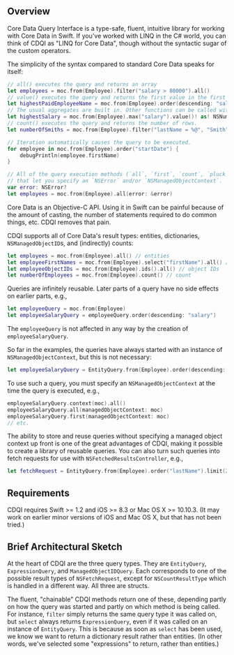 ## Overview

Core Data Query Interface is a type-safe, fluent, intuitive library for working with Core Data in Swift. If you've worked with LINQ in the C# world, you can think of CDQI as "LINQ for Core Data", though without the syntactic sugar of the custom operators.

The simplicity of the syntax compared to standard Core Data speaks for itself:

```swift
// all() executes the query and returns an array
let employees = moc.from(Employee).filter("salary > 80000").all()
// value() executes the query and returns the first value in the first row.
let highestPaidEmployeeName = moc.from(Employee).order(descending: "salary").select("name").limit(1).value()! as! NSNumber
// The usual aggregates are built in. Other functions can be called with the `function` method.
let highestSalary = moc.from(Employee).max("salary").value()! as! NSNumber
// count() executes the query and returns the number of rows.
let numberOfSmiths = moc.from(Employee).filter("lastName = %@", "Smith").count()

// Iteration automatically causes the query to be executed.
for employee in moc.from(Employee).order("startDate") {
    debugPrintln(employee.firstName)
}

// All of the query execution methods (`all`, `first`, `count`, `pluck`, and `value') have overloads
// that let you specify an `NSError` and/or `NSManagedObjectContext`.
var error: NSError?
let employees = moc.from(Employee).all(error: &error)
```

Core Data is an Objective-C API. Using it in Swift can be painful because of the amount of casting, the number of statements required to do common things, etc. CDQI removes that pain.

CDQI supports all of Core Data's result types: entities, dictionaries, `NSManagedObjectID`s, and (indirectly) counts:

```swift
let employees = moc.from(Employee).all() // entities
let employeeFirstNames = moc.from(Employee).select("firstName").all() // array of dictionaries
let employeeObjectIDs = moc.from(Employee).ids().all() // object IDs
let numberOfEmployees = moc.from(Employee).count() // count
```

Queries are infinitely reusable. Later parts of a query have no side effects on earlier parts, e.g.,

```swift
let employeeQuery = moc.from(Employee)
let employeeSalaryQuery = employeeQuery.order(descending: "salary")
```

The `employeeQuery` is not affected in any way by the creation of `employeeSalaryQuery`. 

So far in the examples, the queries have always started with an instance of `NSManagedObjectContext`, but this is not necessary:

```swift
let employeeSalaryQuery = EntityQuery.from(Employee).order(descending: "salary")
```

To use such a query, you must specify an `NSManagedObjectContext` at the time the query is executed, e.g.,

```swift
employeeSalaryQuery.context(moc).all()
employeeSalaryQuery.all(managedObjectContext: moc)
employeeSalaryQuery.first(managedObjectContext: moc)
// etc.
```

The ability to store and reuse queries without specifying a managed object context up front is one of the great advantages of CDQI, making it possible to create a library of reusable queries. You can also turn such queries into fetch requests for use with `NSFetchedResultsController`, e.g.,

```swift
let fetchRequest = EntityQuery.from(Employee).order("lastName").limit(20).request()
```

## Requirements

CDQI requires Swift >= 1.2 and iOS >= 8.3 or Mac OS X >= 10.10.3. (It may work on earlier minor versions of iOS and Mac OS X, but that has not been tried.)

## Brief Architectural Sketch

At the heart of CDQI are the three query types. They are `EntityQuery`, `ExpressionQuery`, and `ManagedObjectIDQuery`. Each corresponds to one of the possible result types of `NSFetchRequest`, except for `NSCountResultType` which is handled in a different way.  All three are structs.

The fluent, "chainable" CDQI methods return one of these, depending partly on how the query was started and partly on which method is being called. For instance, `filter` simply returns the same query type it was called on, but `select` always returns `ExpressionQuery`, even if it was called on an instance of `EntityQuery`. This is because as soon as `select` has been used, we know we want to return a dictionary result rather than entities. (In other words, we've selected some "expressions" to return, rather than entities.)

